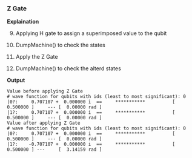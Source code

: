 ### Z Gate

**Explaination**

9. Applying H gate to assign a superimposed value to the qubit

11. DumpMachine() to check the states

1. Apply the Z Gate

12. DumpMachine() to check the alterd states

**Output**
````
Value before applying Z Gate
# wave function for qubits with ids (least to most significant): 0
|0?:     0.707107 +  0.000000 i  ==     ***********          [ 0.500000 ]     --- [  0.00000 rad ]
|1?:     0.707107 +  0.000000 i  ==     ***********          [ 0.500000 ]     --- [  0.00000 rad ]
Value after applying Z Gate
# wave function for qubits with ids (least to most significant): 0
|0?:     0.707107 +  0.000000 i  ==     ***********          [ 0.500000 ]     --- [  0.00000 rad ]
|1?:    -0.707107 +  0.000000 i  ==     ***********          [ 0.500000 ] ---     [  3.14159 rad ]
````